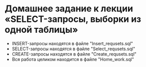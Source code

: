 # Домашнее задание к лекции «SELECT-запросы, выборки из одной таблицы»

- INSERT-запросы находятся в файле "Insert_requsets.sql"
- SELECT-запросы находятся в файле "Select_requsets.sql"
- CREATE-запросы находятся в файле "Create_requsets.sql"
- Вся работа целиком находится в файле "Home_work.sql"